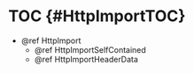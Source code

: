 TOC {#HttpImportTOC}
====================

- @ref HttpImport
  - @ref HttpImportSelfContained
  - @ref HttpImportHeaderData
